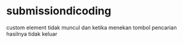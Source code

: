 # submissiondicoding
custom element tidak muncul dan ketika menekan tombol pencarian hasilnya tidak keluar
